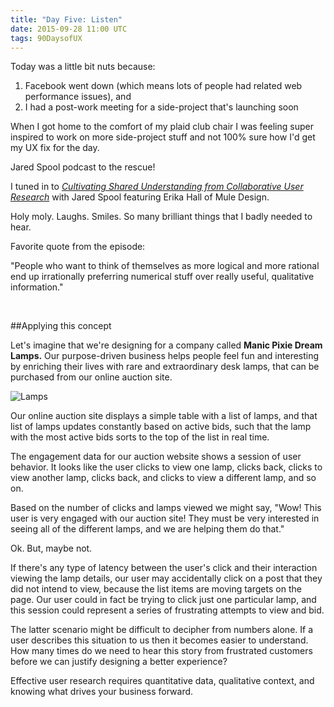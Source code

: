 ```yaml
---
title: "Day Five: Listen"
date: 2015-09-28 11:00 UTC
tags: 90DaysofUX
---
```


Today was a little bit nuts because:

1. Facebook went down (which means lots of people had related web performance issues), and
2. I had a post-work meeting for a side-project that's launching soon

When I got home to the comfort of my plaid club chair I was feeling super inspired to work on more side-project stuff and not 100% sure how I'd get my UX fix for the day.

Jared Spool podcast to the rescue!

I tuned in to *[Cultivating Shared Understanding from Collaborative User Research](https://www.uie.com/brainsparks/2015/09/11/erika-hall-cultivating-shared-understanding-from-collaborative-user-research/)* with Jared Spool featuring Erika Hall of Mule Design.

Holy moly. Laughs. Smiles. So many brilliant things that I badly needed to hear.

Favorite quote from the episode:

"People who want to think of themselves as more logical and more rational end up irrationally preferring numerical stuff over really useful, qualitative information."

<br/>

##Applying this concept

Let's imagine that we're designing for a company called **Manic Pixie Dream Lamps.** Our purpose-driven business helps people feel fun and interesting by enriching their lives with rare and extraordinary desk lamps, that can be purchased from our online auction site.

![Lamps](/img/manicpixiedreamlamps.png)

Our online auction site displays a simple table with a list of lamps, and that list of lamps updates constantly based on active bids, such that the lamp with the most active bids sorts to the top of the list in real time.

The engagement data for our auction website shows a session of user behavior. It looks like the user clicks to view one lamp, clicks back, clicks to view another lamp, clicks back, and clicks to view a different lamp, and so on.

Based on the number of clicks and lamps viewed we might say, "Wow! This user is very engaged with our auction site! They must be very interested in seeing all of the different lamps, and we are helping them do that."

Ok. But, maybe not.

If there's any type of latency between the user's click and their interaction viewing the lamp details, our user may accidentally click on a post that they did not intend to view, because the list items are moving targets on the page. Our user could in fact be trying to click just one particular lamp, and this session could represent a series of frustrating attempts to view and bid.

The latter scenario might be difficult to decipher from numbers alone. If a user describes this situation to us then it becomes easier to understand. How many times do we need to hear this story from frustrated customers before we can justify designing a better experience?

Effective user research requires quantitative data, qualitative context, and knowing what drives your business forward.

